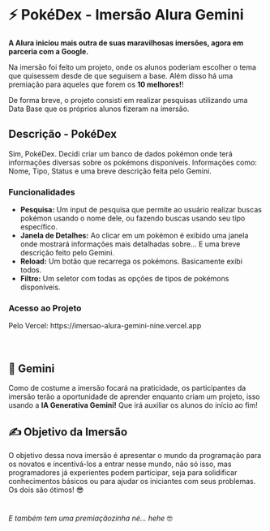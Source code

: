 <h1>⚡ PokéDex - Imersão Alura Gemini</h1>
<strong>A Alura iniciou mais outra de suas maravilhosas imersões, agora em parceria com a Google. </strong>

Na imersão foi feito um projeto, onde os alunos poderiam escolher o tema que quisessem desde de que seguisem a base. 
Além disso há uma premiação para aqueles que forem os <strong>10 melhores!</strong>!

De forma breve, o projeto consisti em realizar pesquisas utilizando uma Data Base que os próprios alunos fizeram na imersão.

<h2>Descrição - PokéDex</h2>
Sim, PokéDex. Decidi criar um banco de dados pokémon onde terá informações diversas sobre os pokémons disponíveis. 
Informações como: Nome, Tipo, Status e uma breve descrição feita pelo Gemini.

<h3>Funcionalidades</h3>
 <ul>
   <li>
     <strong>Pesquisa:</strong> Um input de pesquisa que permite ao usuário realizar buscas pokémon usando o nome dele, ou fazendo buscas usando seu tipo específico.
   </li>
   <li>
    <strong>Janela de Detalhes:</strong> Ao clicar em um pokémon é exibido uma janela onde mostrará informações mais detalhadas sobre... E uma breve descrição feito pelo Gemini.
   </li>
   <li>
    <strong>Reload:</strong> Um botão que recarrega os pokémons. Basicamente exibi todos.
   </li>
   <li>
    <strong>Filtro:</strong> Um seletor com todas as opções de tipos de pokémons disponíveis.
   </li>
 </ul>

<h3>Acesso ao Projeto</h3>
Pelo Vercel: https://imersao-alura-gemini-nine.vercel.app
<br>
<br>
<br>
<h2>🤖 Gemini</h2>
Como de costume a imersão focará na praticidade, os participantes da imersão terão a oportunidade de aprender enquanto
criam um projeto, isso usando a <strong>IA Generativa Gemini!</strong> Que irá auxiliar os alunos do início ao fim!

<h2>✍ Objetivo da Imersão</h2>
O objetivo dessa nova imersão é apresentar o mundo da programação para os novatos e incentivá-los a entrar nesse mundo,
não só isso, mas programadores já experientes podem participar, seja para solidificar conhecimentos básicos ou para ajudar
os iniciantes com seus problemas. Os dois são ótimos! 😎

#
<em>E também tem uma premiaçãozinha né... hehe</em> 🤓
